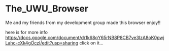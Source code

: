# The_UWU_Browser
Me and my friends from my development group made this browser enjoy!!

here is for more info 
https://docs.google.com/document/d/1k68qY65rNB8P8CB7ve3IzA8oK0pwjLahc-cXk4gOczI/edit?usp=sharing
click on it...
